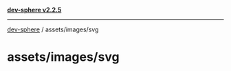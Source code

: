 [**dev-sphere v2.2.5**](../../../README.md)

***

[dev-sphere](../../../modules.md) / assets/images/svg

# assets/images/svg
